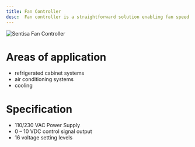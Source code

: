 ```yaml
---
title: Fan Controller
desc:  Fan controller is a straightforward solution enabling fan speed setting.
---
```


![Sentisa Fan Controller](/img/portfolio/fan-controller/fan.png)

# Areas of application
 - refrigerated cabinet systems 
 - air conditioning systems 
 - cooling

# Specification
 - 110/230 VAC Power Supply 
 - 0 – 10 VDC control signal output 
 - 16 voltage setting levels
